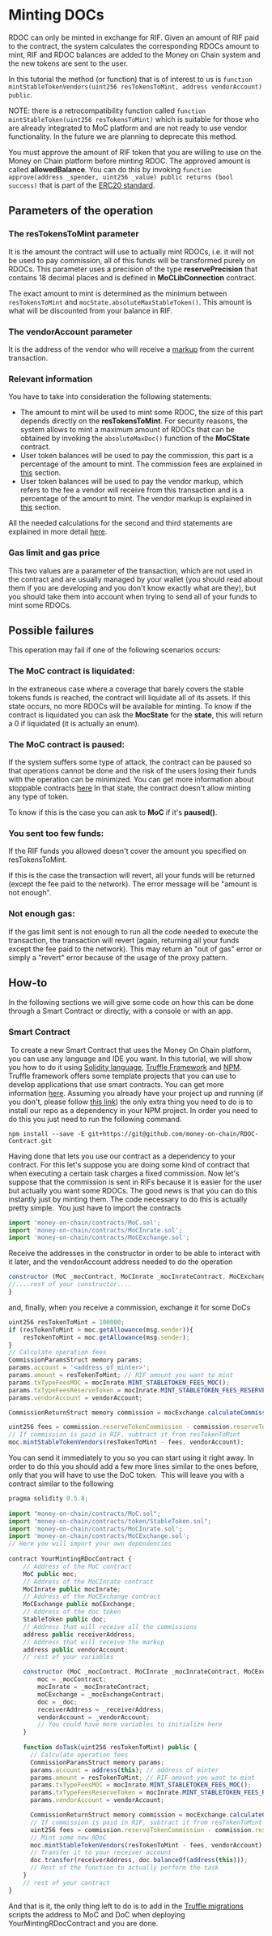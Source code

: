 # Minting DOCs

RDOC can only be minted in exchange for RIF. Given an amount of RIF paid to the contract, the system calculates the corresponding RDOCs amount to mint, RIF and RDOC balances are added to the Money on Chain system and the new tokens are sent to the user.

In this tutorial the method (or function) that is of interest to us is `function mintStableTokenVendors(uint256 resTokensToMint, address vendorAccount) public`.

NOTE: there is a retrocompatibility function called `function mintStableToken(uint256 resTokensToMint)` which is suitable for those who are already integrated to MoC platform and are not ready to use vendor functionality. In the future we are planning to deprecate this method.

You must approve the amount of RIF token that you are willing to use on the Money on Chain platform before minting RDOC. The approved amount is called **allowedBalance**. You can do this by invoking `function approve(address _spender, uint256 _value) public returns (bool success)` that is part of the [ERC20 standard](https://github.com/ethereum/EIPs/blob/master/EIPS/eip-20.md).


## Parameters of the operation

### The resTokensToMint parameter

It is the amount the contract will use to actually mint RDOCs, i.e. it will not be used to pay commission, all of this funds will be transformed purely on RDOCs.
This parameter uses a precision of the type **reservePrecision** that contains 18 decimal places and is defined in **MoCLibConnection** contract.

The exact amount to mint is determined as the minimum between `resTokensToMint` and `mocState.absoluteMaxStableToken()`. This amount is what will be discounted from your balance in RIF.

### The vendorAccount parameter

It is the address of the vendor who will receive a [markup](vendors.md#markup) from the current transaction.

### Relevant information

You have to take into consideration the following statements:

- The amount to mint will be used to mint some RDOC, the size of this part depends directly on the **resTokensToMint**. For security reasons, the system allows to mint a maximum amount of RDOCs that can be obtained by invoking the `absoluteMaxDoc()` function of the **MoCState** contract.
- User token balances will be used to pay the commission, this part is a percentage of the amount to mint. The commission fees are explained in [this](commission-fees-values.md) section.
- User token balances will be used to pay the vendor markup, which refers to the fee a vendor will receive from this transaction and is a percentage of the amount to mint. The vendor markup is explained in [this](vendors.md#markup) section.

All the needed calculations for the second and third statements are explained in more detail [here](fees-calculation.md).

### Gas limit and gas price

This two values are a parameter of the transaction, which are not used in the contract and are usually managed by your wallet (you should read about them if you are developing and you don't know exactly what are they), but you should take them into account when trying to send all of your funds to mint some RDOCs.

## Possible failures

This operation may fail if one of the following scenarios occurs:

### The MoC contract is liquidated:

In the extraneous case where a coverage that barely covers the stable tokens funds is reached, the contract will liquidate all of its assets. If this state occurs, no more RDOCs will be available for minting.
To know if the contract is liquidated you can ask the **MocState** for the **state**, this will return a 0 if liquidated (it is actually an enum).

### The MoC contract is paused:

If the system suffers some type of attack, the contract can be paused so that operations cannot be done and the risk of the users losing their funds with the operation can be minimized. You can get more information about stoppable contracts [here](https://github.com/money-on-chain/Areopagus-Governance/blob/develop/contracts/Stopper/Stoppable.sol)
In that state, the contract doesn't allow minting any type of token.

To know if this is the case you can ask to **MoC** if it's **paused()**.

### You sent too few funds:

If the RIF funds you allowed doesn't cover the amount you specified on resTokensToMint.

If this is the case the transaction will revert, all your funds will be returned (except the fee paid to the network). The error message will be "amount is not enough".

### Not enough gas:

If the gas limit sent is not enough to run all the code needed to execute the transaction, the transaction will revert (again, returning all your funds except the fee paid to the network). This may return an "out of gas" error or simply a "revert" error because of the usage of the proxy pattern.


## How-to

In the following sections we will give some code on how this can be done through a Smart Contract or directly, with a console or with an app.
​

### Smart Contract​

​
To create a new Smart Contract that uses the Money On Chain platform, you can use any language and IDE you want. In this tutorial, we will show you how to do it using [Solidity language](https://solidity.readthedocs.io/en/v0.5.8/), [Truffle Framework](https://www.trufflesuite.com/) and [NPM](https://www.npmjs.com/).
Truffle framework offers some template projects that you can use to develop applications that use smart contracts. You can get more information [here](https://www.trufflesuite.com/boxes).
Assuming you already have your project up and running (if you don't, please follow [this link](../rationale/getting-started.md)) the only extra thing you need to do is to install our repo as a dependency in your NPM project. In order you need to do this you just need to run the following command.
​

```
npm install --save -E git+https://git@github.com/money-on-chain/RDOC-Contract.git
```

Having done that lets you use our contract as a dependency to your contract. For this let's suppose you are doing some kind of contract that when executing a certain task charges a fixed commission. Now let's suppose that the commission is sent in RIFs because it is easier for the user but actually you want some RDOCs. The good news is that you can do this instantly just by minting them. The code necessary to do this is actually pretty simple.
​
You just have to import the contracts
​

```js
import 'money-on-chain/contracts/MoC.sol';
import 'money-on-chain/contracts/MoCInrate.sol';
import 'money-on-chain/contracts/MoCExchange.sol';
```

Receive the addresses in the constructor in order to be able to interact with it later, and the vendorAccount address needed to do the operation

```js
constructor (MoC _mocContract, MoCInrate _mocInrateContract, MoCExchange _mocExchangeContract, address vendorAccount, rest of your params...) {
//....rest of your constructor....
}
```

​and, finally, when you receive a commission, exchange it for some DoCs
​

```js
uint256 resTokenToMint = 100000;
if (resTokenToMint > moc.getAllowance(msg.sender)){
    resTokenToMint = moc.getAllowance(msg.sender);
}
// Calculate operation fees
CommissionParamsStruct memory params;
params.account = '<address_of_minter>';
params.amount = resTokenToMint; // RIF amount you want to mint
params.txTypeFeesMOC = mocInrate.MINT_STABLETOKEN_FEES_MOC();
params.txTypeFeesReserveToken = mocInrate.MINT_STABLETOKEN_FEES_RESERVE();
params.vendorAccount = vendorAccount;

CommissionReturnStruct memory commission = mocExchange.calculateCommissionsWithPrices(params);

uint256 fees = commission.reserveTokenCommission - commission.reserveTokenMarkup;
// If commission is paid in RIF, subtract it from resTokenToMint
moc.mintStableTokenVendors(resTokenToMint - fees, vendorAccount);
```

You can send it immediately to you so you can start using it right away. In order to do this you should add a few more lines similar to the ones before, only that you will have to use the DoC token.
​
This will leave you with a contract similar to the following
​
​

```js
pragma solidity 0.5.8;
​
import "money-on-chain/contracts/MoC.sol";
import "money-on-chain/contracts/token/StableToken.sol";
import 'money-on-chain/contracts/MoCInrate.sol';
import 'money-on-chain/contracts/MoCExchange.sol';
// Here you will import your own dependencies
​
contract YourMintingRDocContract {
    // Address of the MoC contract
    MoC public moc;
    // Address of the MoCInrate contract
    MoCInrate public mocInrate;
    // Address of the MoCExchange contract
    MoCExchange public moCExchange;
    // Address of the doc token
    StableToken public doc;
    // Address that will receive all the commissions
    address public receiverAddress;
    // Address that will receive the markup
    address public vendorAccount;
    // rest of your variables

    constructor (MoC _mocContract, MoCInrate _mocInrateContract, MoCExchange _mocExchangeContract, StableToken _doc, address _receiverAddress, address _vendorAccount) public {
        moc = _mocContract;
        mocInrate = _mocInrateContract;
        moCExchange = _mocExchangeContract;
        doc = _doc;
        receiverAddress = _receiverAddress;
        vendorAccount = _vendorAccount;
        // You could have more variables to initialize here
    }
​
    function doTask(uint256 resTokenToMint) public {
      // Calculate operation fees
      CommissionParamsStruct memory params;
      params.account = address(this); // address of minter
      params.amount = resTokenToMint; // RIF amount you want to mint
      params.txTypeFeesMOC = mocInrate.MINT_STABLETOKEN_FEES_MOC();
      params.txTypeFeesReserveToken = mocInrate.MINT_STABLETOKEN_FEES_RESERVE();
      params.vendorAccount = vendorAccount;

      CommissionReturnStruct memory commission = mocExchange.calculateCommissionsWithPrices(params);
      // If commission is paid in RIF, subtract it from resTokenToMint
      uint256 fees = commission.reserveTokenCommission - commission.reserveTokenMarkup;
      // Mint some new RDoC
      moc.mintStableTokenVendors(resTokenToMint - fees, vendorAccount);
​      // Transfer it to your receiver account
      doc.transfer(receiverAddress, doc.balanceOf(address(this)));
      // Rest of the function to actually perform the task
    }
    // rest of your contract
}
```

And that is it, the only thing left to do is to add in the [Truffle migrations](https://www.trufflesuite.com/docs/truffle/getting-started/running-migrations) scripts the address to MoC and DoC when deploying YourMintingRDocContract and you are done.
